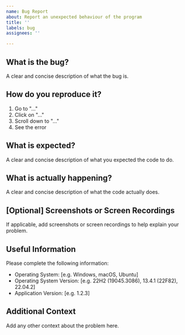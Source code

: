 ```yaml
---
name: Bug Report
about: Report an unexpected behaviour of the program
title: ''
labels: bug
assignees: ''

---
```


## What is the bug?

A clear and concise description of what the bug is.

## How do you reproduce it?

1. Go to "..."
2. Click on "..."
3. Scroll down to "..."
4. See the error

## What is expected?

A clear and concise description of what you expected the code to do.

## What is actually happening?

A clear and concise description of what the code actually does.

## [Optional] Screenshots or Screen Recordings

If applicable, add screenshots or screen recordings to help explain your problem.

## Useful Information

Please complete the following information:

- Operating System: [e.g. Windows, macOS, Ubuntu]
- Operating System Version: [e.g. 22H2 (19045.3086), 13.4.1 (22F82), 22.04.2]
- Application Version: [e.g. 1.2.3]

## Additional Context

Add any other context about the problem here.
